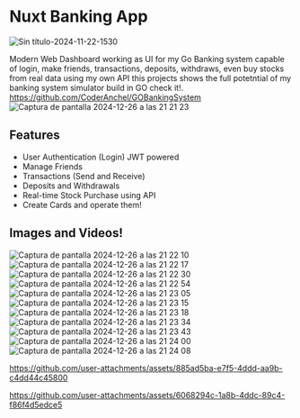 # Nuxt Banking App
![Sin título-2024-11-22-1530](https://github.com/user-attachments/assets/fa37068f-53a0-45be-8309-569fbde5accf)

Modern Web Dashboard working as UI for my Go Banking system capable of login, make friends, transactions, deposits, withdraws, even buy stocks from real data using my own API this projects shows the full potetntial of my banking system simulator build in GO check it!.
https://github.com/CoderAnchel/GOBankingSystem
![Captura de pantalla 2024-12-26 a las 21 21 23](https://github.com/user-attachments/assets/56e45fc2-9d83-43c9-8264-7ed4b76425b1)

## Features
- User Authentication (Login) JWT powered
- Manage Friends
- Transactions (Send and Receive)
- Deposits and Withdrawals
- Real-time Stock Purchase using API
- Create Cards and operate them!
  
## Images and Videos!
![Captura de pantalla 2024-12-26 a las 21 22 10](https://github.com/user-attachments/assets/5e83a7ee-4ec3-42be-922d-6bcb69171b82)
![Captura de pantalla 2024-12-26 a las 21 22 17](https://github.com/user-attachments/assets/a8b2edf6-9658-48fa-8fe0-c88ca0c6823f)
![Captura de pantalla 2024-12-26 a las 21 22 30](https://github.com/user-attachments/assets/4c11e3ee-22c0-4e20-ae9f-9cdd26b07a1c)
![Captura de pantalla 2024-12-26 a las 21 22 54](https://github.com/user-attachments/assets/818b3064-03de-413e-bc5b-0cfe637ed75e)
![Captura de pantalla 2024-12-26 a las 21 23 05](https://github.com/user-attachments/assets/3c4009b7-c4a9-47a2-b079-7ce6aa3925aa)
![Captura de pantalla 2024-12-26 a las 21 23 15](https://github.com/user-attachments/assets/4aaf970c-9374-4866-a993-f604a1020342)
![Captura de pantalla 2024-12-26 a las 21 23 18](https://github.com/user-attachments/assets/98aa802e-3914-4f4d-b499-1aca75481861)
![Captura de pantalla 2024-12-26 a las 21 23 34](https://github.com/user-attachments/assets/7c26c759-1c46-444f-9c99-c9d0a8ea0c3c)
![Captura de pantalla 2024-12-26 a las 21 23 43](https://github.com/user-attachments/assets/69dbd865-1e23-4163-aac4-a6c59789b117)
![Captura de pantalla 2024-12-26 a las 21 24 00](https://github.com/user-attachments/assets/ffbee5c9-96f6-4462-9e66-fb16ff7cc4b8)
![Captura de pantalla 2024-12-26 a las 21 24 08](https://github.com/user-attachments/assets/e50b90bf-53df-48bf-b926-fda51c4f8169)


https://github.com/user-attachments/assets/885ad5ba-e7f5-4ddd-aa9b-c4dd44c45800


https://github.com/user-attachments/assets/6068294c-1a8b-4ddc-89c4-f86f4d5edce5


